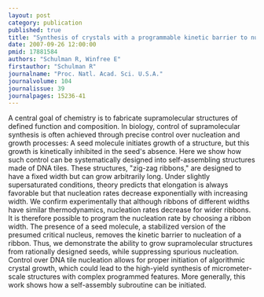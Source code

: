 ```yaml
---
layout: post
category: publication
published: true
title: "Synthesis of crystals with a programmable kinetic barrier to nucleation."
date: 2007-09-26 12:00:00
pmid: 17881584
authors: "Schulman R, Winfree E"
firstauthor: "Schulman R"
journalname: "Proc. Natl. Acad. Sci. U.S.A."
journalvolume: 104
journalissue: 39
journalpages: 15236-41
---
```


A central goal of chemistry is to fabricate supramolecular structures of defined function and composition. In biology, control of supramolecular synthesis is often achieved through precise control over nucleation and growth processes: A seed molecule initiates growth of a structure, but this growth is kinetically inhibited in the seed's absence. Here we show how such control can be systematically designed into self-assembling structures made of DNA tiles. These structures, "zig-zag ribbons," are designed to have a fixed width but can grow arbitrarily long. Under slightly supersaturated conditions, theory predicts that elongation is always favorable but that nucleation rates decrease exponentially with increasing width. We confirm experimentally that although ribbons of different widths have similar thermodynamics, nucleation rates decrease for wider ribbons. It is therefore possible to program the nucleation rate by choosing a ribbon width. The presence of a seed molecule, a stabilized version of the presumed critical nucleus, removes the kinetic barrier to nucleation of a ribbon. Thus, we demonstrate the ability to grow supramolecular structures from rationally designed seeds, while suppressing spurious nucleation. Control over DNA tile nucleation allows for proper initiation of algorithmic crystal growth, which could lead to the high-yield synthesis of micrometer-scale structures with complex programmed features. More generally, this work shows how a self-assembly subroutine can be initiated.

